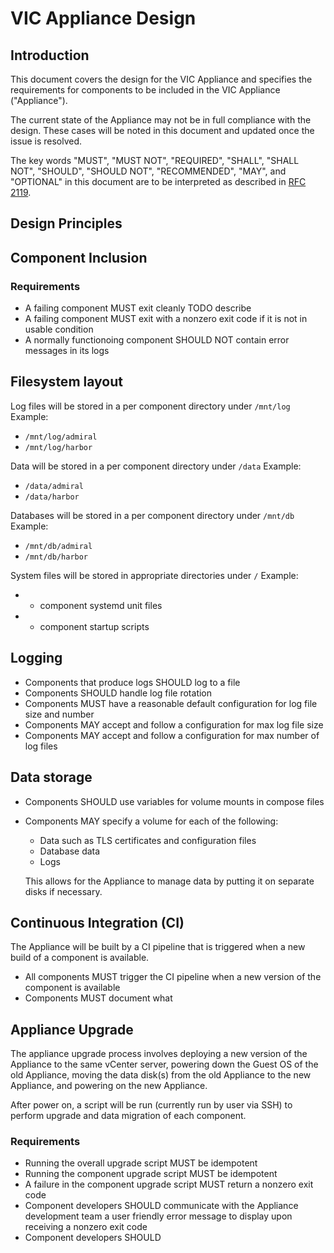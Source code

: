 # VIC Appliance Design

## Introduction

This document covers the design for the VIC Appliance and specifies the requirements for components
to be included in the VIC Appliance ("Appliance").

The current state of the Appliance may not be in full compliance with the design. These cases will
be noted in this document and updated once the issue is resolved.

The key words "MUST", "MUST NOT", "REQUIRED", "SHALL", "SHALL NOT", "SHOULD", "SHOULD NOT",
"RECOMMENDED",  "MAY", and "OPTIONAL" in this document are to be interpreted as described in
[RFC 2119](https://tools.ietf.org/html/rfc2119).

## Design Principles



## Component Inclusion

### Requirements

- A failing component MUST exit cleanly TODO describe
- A failing component MUST exit with a nonzero exit code if it is not in usable condition
- A normally functionoing component SHOULD NOT contain error messages in its logs


## Filesystem layout

Log files will be stored in a per component directory under `/mnt/log`
Example:
- `/mnt/log/admiral`
- `/mnt/log/harbor`

Data will be stored in a per component directory under `/data`
Example:
- `/data/admiral`
- `/data/harbor`

Databases will be stored in a per component directory under `/mnt/db`
Example:
- `/mnt/db/admiral`
- `/mnt/db/harbor`

System files will be stored in appropriate directories under `/` 
Example:
-  - component systemd unit files
-  - component startup scripts

## Logging

- Components that produce logs SHOULD log to a file
- Components SHOULD handle log file rotation
- Components MUST have a reasonable default configuration for log file size and number
- Components MAY accept and follow a configuration for max log file size
- Components MAY accept and follow a configuration for max number of log files

## Data storage

- Components SHOULD use variables for volume mounts in compose files
- Components MAY specify a volume for each of the following:
  - Data such as TLS certificates and configuration files
  - Database data
  - Logs

  This allows for the Appliance to manage data by putting it on separate disks if necessary.

## Continuous Integration (CI)

The Appliance will be built by a CI pipeline that is triggered when a new build of a component is
available. 

- All components MUST trigger the CI pipeline when a new version of the component is available
- Components MUST document what 

## Appliance Upgrade

The appliance upgrade process involves deploying a new version of the Appliance to the same vCenter
server, powering down the Guest OS of the old Appliance, moving the data disk(s) from the old
Appliance to the new Appliance, and powering on the new Appliance.

After power on, a script will be run (currently run by user via SSH) to perform upgrade and data
migration of each component.

### Requirements

- Running the overall upgrade script MUST be idempotent
- Running the component upgrade script MUST be idempotent
- A failure in the component upgrade script MUST return a nonzero exit code
- Component developers SHOULD communicate with the Appliance development team a user friendly error
  message to display upon receiving a nonzero exit code
- Component developers SHOULD 
